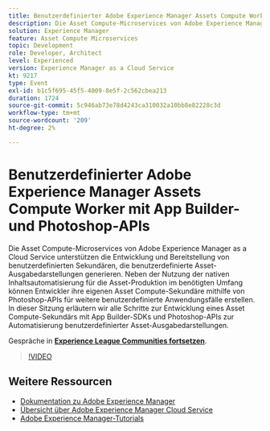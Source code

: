 ```yaml
---
title: Benutzerdefinierter Adobe Experience Manager Assets Compute Worker mit App Builder- und Photoshop-APIs
description: Die Asset Compute-Microservices von Adobe Experience Manager as a Cloud Service unterstützen die Entwicklung und Bereitstellung von benutzerdefinierten Sekundären, die benutzerdefinierte Asset-Ausgabedarstellungen generieren. Neben der Nutzung der nativen Inhaltsautomatisierung für die Asset-Produktion im benötigten Umfang können Entwickler ihre eigenen Asset Compute-Sekundäre mithilfe von Photoshop-APIs für weitere benutzerdefinierte Anwendungsfälle erstellen. In dieser Sitzung erläutern wir alle Schritte zur Entwicklung eines Asset Compute-Sekundärs mit App Builder-SDKs und Photoshop-APIs zur Automatisierung benutzerdefinierter Asset-Ausgabedarstellungen.
solution: Experience Manager
feature: Asset Compute Microservices
topic: Development
role: Developer, Architect
level: Experienced
version: Experience Manager as a Cloud Service
kt: 9217
type: Event
exl-id: b1c5f695-45f5-4009-8e5f-2c562cbea213
duration: 1724
source-git-commit: 5c946ab73e78d4243ca310032a10bb8e82228c3d
workflow-type: tm+mt
source-wordcount: '209'
ht-degree: 2%

---
```


# Benutzerdefinierter Adobe Experience Manager Assets Compute Worker mit App Builder- und Photoshop-APIs

Die Asset Compute-Microservices von Adobe Experience Manager as a Cloud Service unterstützen die Entwicklung und Bereitstellung von benutzerdefinierten Sekundären, die benutzerdefinierte Asset-Ausgabedarstellungen generieren. Neben der Nutzung der nativen Inhaltsautomatisierung für die Asset-Produktion im benötigten Umfang können Entwickler ihre eigenen Asset Compute-Sekundäre mithilfe von Photoshop-APIs für weitere benutzerdefinierte Anwendungsfälle erstellen. In dieser Sitzung erläutern wir alle Schritte zur Entwicklung eines Asset Compute-Sekundärs mit App Builder-SDKs und Photoshop-APIs zur Automatisierung benutzerdefinierter Asset-Ausgabedarstellungen.

Gespräche in **[Experience League Communities fortsetzen](https://adobe.ly/3F6f5sG)**.

>[!VIDEO](https://video.tv.adobe.com/v/337769/?quality=12&learn=on&hidetitle=true)

## Weitere Ressourcen

- [Dokumentation zu Adobe Experience Manager](https://experienceleague.adobe.com/docs/experience-manager-cloud-service.html)
- [Übersicht über Adobe Experience Manager Cloud Service](https://experienceleague.adobe.com/docs/experience-manager-cloud-service/overview/home.html)
- [Adobe Experience Manager-Tutorials](https://experienceleague.adobe.com/docs/experience-manager-tutorials.html)
